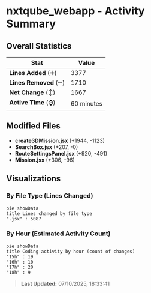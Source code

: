 # nxtqube_webapp - Activity Summary 

## Overall Statistics

| Stat                   | Value                                                             |
| ---------------------- | ----------------------------------------------------------------- |
| **Lines Added** (➕)   | 3377                                          |
| **Lines Removed** (➖) | 1710                                        |
| **Net Change** (↕)    | 1667                |
| **Active Time** (⌚)   | 60 minutes |


## Modified Files
- **create3DMission.jsx** (+1944, -1123)
- **SearchBox.jsx** (+207, -0)
- **RouteSettingsPanel.jsx** (+920, -491)
- **Mission.jsx** (+306, -96)

## Visualizations

### By File Type (Lines Changed)

```mermaid
pie showData
title Lines changed by file type
".jsx" : 5087
```

### By Hour (Estimated Activity Count)

```mermaid
pie showData
title Coding activity by hour (count of changes)
"15h" : 19
"16h" : 10
"17h" : 20
"18h" : 9
```


> **Last Updated:** 07/10/2025, 18:33:41